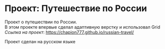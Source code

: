 # Проект: Путешествие по России  
  
Проект о путешествии по России.  
В этом проекте впервые сделал адаптивную верстку и использовал Grid  
_Ссылка на проект_: https://chapion777.github.io/russian-travel/  
  
Проект сделан на русском языке